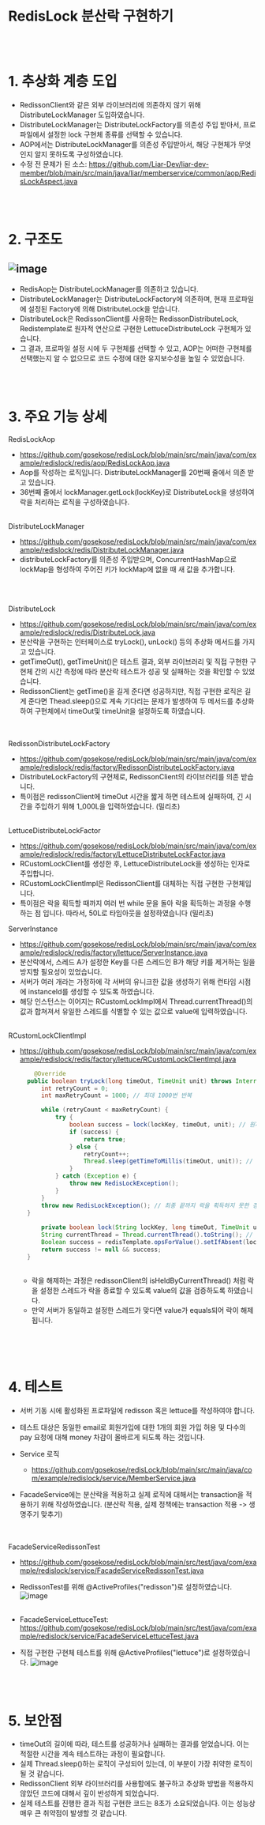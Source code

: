 RedisLock 분산락 구현하기
======================
<br/><br/>
# 1. 추상화 계층 도입
- RedissonClient와 같은 외부 라이브러리에 의존하지 않기 위해 DistributeLockManager 도입하였습니다.
- DistributeLockManager는 DistributeLockFactory를 의존성 주입 받아서, 프로파일에서 설정한 lock 구현체 종류를 선택할 수 있습니다.
- AOP에서는 DistributeLockManager를 의존성 주입받아서, 해당 구현체가 무엇인지 알지 못하도록 구성하였습니다.
- 수정 전 문제가 된 소스: https://github.com/Liar-Dev/liar-dev-member/blob/main/src/main/java/liar/memberservice/common/aop/RedisLockAspect.java

<br/><br/>
# 2. 구조도
## ![image](https://github.com/gosekose/redisLock/assets/88478829/0b42d37b-f522-4334-b738-97928772dec3)
- RedisAop는 DistributeLockManager를 의존하고 있습니다. 
- DistributeLockManager는 DistributeLockFactory에 의존하며, 현재 프로파일에 설정된 Factory에 의해 DistributeLock을 얻습니다. 
- DistributeLock은 RedissonClient를 사용하는 RedissonDistributeLock, Redistemplate로 원자적 연산으로 구현한 LettuceDistributeLock 구현체가 있습니다. 
- 그 결과, 프로파일 설정 시에 두 구현체를 선택할 수 있고, AOP는 어떠한 구현체를 선택했는지 알 수 없으므로 코드 수정에 대한 유지보수성을 높일 수 있었습니다. 


<br/><br/>
# 3. 주요 기능 상세

RedisLockAop
- https://github.com/gosekose/redisLock/blob/main/src/main/java/com/example/redislock/redis/aop/RedisLockAop.java
- Aop를 작성하는 로직입니다. DistributeLockManager를 20번째 줄에서 의존 받고 있습니다. 
- 36번째 줄에서 lockManager.getLock(lockKey)로 DistributeLock을 생성하여 락을 처리하는 로직을 구성하였습니다.
<br/><br/>

DistributeLockManager
- https://github.com/gosekose/redisLock/blob/main/src/main/java/com/example/redislock/redis/DistributeLockManager.java
- distributeLockFactory를 의존성 주입받으며, ConcurrentHashMap으로 lockMap을 형성하여 주어진 키가 lockMap에 없을 때 새 값을 추가합니다. 

<br/><br/>
  
DistributeLock
- https://github.com/gosekose/redisLock/blob/main/src/main/java/com/example/redislock/redis/DistributeLock.java
- 분산락을 구현하는 인터페이스로 tryLock(), unLock() 등의 추상화 메서드를 가지고 있습니다.
- getTimeOut(), getTimeUnit()은 테스트 결과, 외부 라이브러리 및 직접 구현한 구현체 간의 시간 측정에 따라 분산락 테스트가 성공 및 실패하는 것을 확인할 수 있었습니다.
- RedissonClient는 getTime()을 길게 준다면 성공하지만, 직접 구현한 로직은 길게 준다면 Thead.sleep()으로 계속 기다리는 문제가 발생하여 두 메서드를 추상화하여 구현체에서 timeOut및 timeUnit을 설정하도록 하였습니다.    
<br/><br/>
 
RedissonDistributeLockFactory
- https://github.com/gosekose/redisLock/blob/main/src/main/java/com/example/redislock/redis/factory/RedissonDistributeLockFactory.java
- DistributeLockFactory의 구현체로, RedissonClient의 라이브러리를 의존 받습니다.
- 특이점은 redissonClient에 timeOut 시간을 짧게 하면 테스트에 실패하여, 긴 시간을 주입하기 위해 1_000L을 입력하였습니다. (밀리초)
<br/><br/>

LettuceDistributeLockFactor
- https://github.com/gosekose/redisLock/blob/main/src/main/java/com/example/redislock/redis/factory/LettuceDistributeLockFactor.java
- RCustomLockClient를 생성한 후,  LettuceDistributeLock을 생성하는 인자로 주입합니다.
- RCustomLockClientImpl은 RedissonClient를 대체하는 직접 구현한 구현체입니다.
- 특이점은 락을 획득할 때까지 여러 번 while 문을 돌아 락을 획득하는 과정을 수행하는 점 입니다. 따라서, 50L로 타임아웃을 설정하였습니다 (밀리초)

ServerInstance
- https://github.com/gosekose/redisLock/blob/main/src/main/java/com/example/redislock/redis/factory/lettuce/ServerInstance.java
- 분산락에서, 스레드 A가 설정한 Key를 다른 스레드인 B가 해당 키를 제거하는 일을 방지할 필요성이 있었습니다.
- 서버가 여러 개라는 가정하에 각 서버의 유니크한 값을 생성하기 위해 런타임 시점에 instanceId를 생성할 수 있도록 하였습니다.
- 해당 인스턴스는 이어지는 RCustomLockImpl에서 Thread.currentThread()의 값과 합쳐져서 유일한 스레드를 식별할 수 있는 값으로 value에 입력하였습니다.
<br/><br/>

RCustomLockClientImpl
- https://github.com/gosekose/redisLock/blob/main/src/main/java/com/example/redislock/redis/factory/lettuce/RCustomLockClientImpl.java
  ``` java
      @Override
    public boolean tryLock(long timeOut, TimeUnit unit) throws InterruptedException {
        int retryCount = 0;
        int maxRetryCount = 1000; // 최대 1000번 반복

        while (retryCount < maxRetryCount) {
            try {
                boolean success = lock(lockKey, timeOut, unit); // 원자적 연산으로 lock을 가지고 있는지 판단하는 로직
                if (success) {
                    return true;
                } else {
                    retryCount++;
                    Thread.sleep(getTimeToMillis(timeOut, unit)); // 앞서 설정한 timeOut만큼 기다리기
                }
            } catch (Exception e) {
                throw new RedisLockException();
            }
        }
        throw new RedisLockException(); // 최종 끝까지 락을 획득하지 못한 경우 예외 발생
    }
    
        private boolean lock(String lockKey, long timeOut, TimeUnit unit) { 
        String currentThread = Thread.currentThread().toString(); // 현재 스레드 번호로 유일한 식별자 값을 value에 넣기 위함 
        Boolean success = redisTemplate.opsForValue().setIfAbsent(lockKey, serverInstance.getInstanceId() + currentThread, timeOut, unit); // setIfAbsent로 redis에 대한 원자적 연산 실행
        return success != null && success; 
    }
    
  ```
    
  - 락을 해제하는 과정은 redissonClient의 isHeldByCurrentThread() 처럼 락을 설정한 스레드가 락을 종료할 수 있도록 value의 값을 검증하도록 하였습니다.
  - 만약 서버가 동일하고 설정한 스레드가 맞다면 value가 equals되어 락이 해제됩니다.
<br/><br/>

<br/><br/>
# 4. 테스트
  - 서버 기동 시에 활성화된 프로파일에 redisson 혹은 lettuce를 작성하여야 합니다.
  - 테스트 대상은 동일한 email로 회원가입에 대한 1개의 회원 가입 허용 및 다수의 pay 요청에 대해 money 차감이 올바르게 되도록 하는 것입니다.
  
  - Service 로직
    - https://github.com/gosekose/redisLock/blob/main/src/main/java/com/example/redislock/service/MemberService.java
  
  - FacadeService에는 분산락을 적용하고 실제 로직에 대해서는 transaction을 적용하기 위해 작성하였습니다. (분산락 적용, 실제 정책에는 transaction 적용 -> 생명주기 맞추기)

  <br/><br/>
  FacadeServiceRedissonTest
  - https://github.com/gosekose/redisLock/blob/main/src/test/java/com/example/redislock/service/FacadeServiceRedissonTest.java
  - RedissonTest를 위해 @ActiveProfiles("redisson")로 설정하였습니다.
  ![image](https://github.com/gosekose/redisLock/assets/88478829/6e51fed4-906c-43b7-a8f0-4cdc875088f7)
  <br/><br/>

  - FacadeServiceLettuceTest: https://github.com/gosekose/redisLock/blob/main/src/test/java/com/example/redislock/service/FacadeServiceLettuceTest.java
  - 직접 구현한 구현체 테스트를 위해  @ActiveProfiles("lettuce")로 설정하였습니다.
  ![image](https://github.com/gosekose/redisLock/assets/88478829/43bfd89e-7c3b-4f1f-8588-e3932f162359)

<br/><br/>
# 5. 보안점
  - timeOut의 길이에 따라, 테스트를 성공하거나 실패하는 결과를 얻었습니다. 이는 적절한 시간을 계속 테스트하는 과정이 필요합니다.
  - 실제 Thread.sleep()하는 로직이 구성되어 있는데, 이 부분이 가장 취약한 로직이 될 것 같습니다.
  - RedissonClient 외부 라이브러리를 사용함에도 불구하고 추상화 방법을 적용하지 않았던 코드에 대해서 깊이 반성하게 되었습니다.
  - 실제 테스트를 진행한 결과 직접 구현한 코드는 8초가 소요되었습니다. 이는 성능상 매우 큰 취약점이 발생할 것 같습니다.

